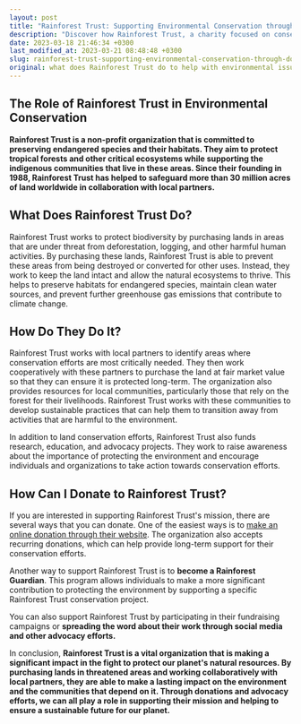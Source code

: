 ```yaml
---
layout: post
title: "Rainforest Trust: Supporting Environmental Conservation through Donations."
description: "Discover how Rainforest Trust, a charity focused on conserving rainforests across the globe, is tackling environmental issues and how to donate to their cause."
date: 2023-03-18 21:46:34 +0300
last_modified_at: 2023-03-21 08:48:48 +0300
slug: rainforest-trust-supporting-environmental-conservation-through-donations
original: what does Rainforest Trust do to help with environmental issues as a charity, how do they do it, how can i donate?
---
```

## The Role of Rainforest Trust in Environmental Conservation

**Rainforest Trust is a non-profit organization that is committed to preserving endangered species and their habitats. They aim to protect tropical forests and other critical ecosystems while supporting the indigenous communities that live in these areas. Since their founding in 1988, Rainforest Trust has helped to safeguard more than 30 million acres of land worldwide in collaboration with local partners.**

## What Does Rainforest Trust Do?

Rainforest Trust works to protect biodiversity by purchasing lands in areas that are under threat from deforestation, logging, and other harmful human activities. By purchasing these lands, Rainforest Trust is able to prevent these areas from being destroyed or converted for other uses. Instead, they work to keep the land intact and allow the natural ecosystems to thrive. This helps to preserve habitats for endangered species, maintain clean water sources, and prevent further greenhouse gas emissions that contribute to climate change.

## How Do They Do It?

Rainforest Trust works with local partners to identify areas where conservation efforts are most critically needed. They then work cooperatively with these partners to purchase the land at fair market value so that they can ensure it is protected long-term. The organization also provides resources for local communities, particularly those that rely on the forest for their livelihoods. Rainforest Trust works with these communities to develop sustainable practices that can help them to transition away from activities that are harmful to the environment.

In addition to land conservation efforts, Rainforest Trust also funds research, education, and advocacy projects. They work to raise awareness about the importance of protecting the environment and encourage individuals and organizations to take action towards conservation efforts.

## How Can I Donate to Rainforest Trust?

If you are interested in supporting Rainforest Trust's mission, there are several ways that you can donate. One of the easiest ways is to [make an online donation through their website](https://www.rainforesttrust.org/). The organization also accepts recurring donations, which can help provide long-term support for their conservation efforts.

Another way to support Rainforest Trust is to **become a Rainforest Guardian**. This program allows individuals to make a more significant contribution to protecting the environment by supporting a specific Rainforest Trust conservation project.

You can also support Rainforest Trust by participating in their fundraising campaigns or **spreading the word about their work through social media and other advocacy efforts.**

In conclusion, **Rainforest Trust is a vital organization that is making a significant impact in the fight to protect our planet's natural resources. By purchasing lands in threatened areas and working collaboratively with local partners, they are able to make a lasting impact on the environment and the communities that depend on it. Through donations and advocacy efforts, we can all play a role in supporting their mission and helping to ensure a sustainable future for our planet.**